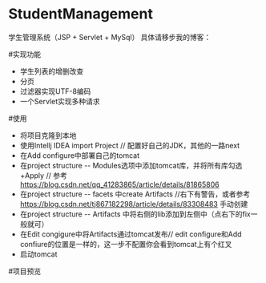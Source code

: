# StudentManagement
学生管理系统（JSP + Servlet + MySql）
具体请移步我的博客：

#实现功能
- 学生列表的增删改查
- 分页
- 过滤器实现UTF-8编码
- 一个Servlet实现多种请求

#使用
- 将项目克隆到本地
- 使用Intellj IDEA import Project // 配置好自己的JDK，其他的一路next
- 在Add configure中部署自己的tomcat
- 在project structure -- Modules选项中添加tomcat库，并将所有库勾选+Apply // 参考 https://blog.csdn.net/qq_41283865/article/details/81865806
- 在project structure -- facets 中create Artifacts //右下有警告，或者参考 https://blog.csdn.net/tj867182298/article/details/83308483 手动创建
- 在project structure -- Artifacts 中将右侧的lib添加到左侧中（点右下的fix一般就可）
- 在Edit congigure中将Artifacts通过tomcat发布// edit configure和Add confiure的位置是一样的，这一步不配置你会看到tomcat上有个红叉
- 启动tomcat

#项目预览
